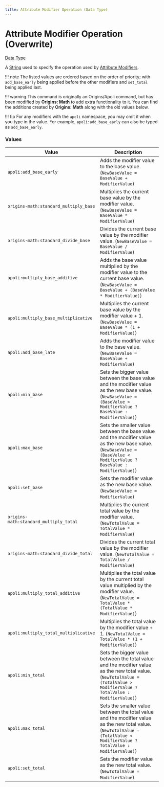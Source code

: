 ```yaml
---
title: Attribute Modifier Operation (Data Type)
---
```


# Attribute Modifier Operation (Overwrite)

[Data Type](../data_types.md)

A [String](https://origins.readthedocs.io/en/latest/types/data_types/string/) used to specify the operation used by [Attribute Modifiers](https://origins.readthedocs.io/en/latest/types/data_types/attribute_modifier/).

!!! note
    The listed values are ordered based on the order of priority; with `add_base_early` being applied before the other modifiers and `set_total` being applied last.

!!! warning
	This command is originally an Origins/Apoli command, but has been modified by **Origins: Math** to add extra functionality to it. You can find the additions created by **Origins: Math** along with the old values below. 

!!! tip
	For any modifiers with the `apoli` namespace, you may omit it when you type in the value. For example, `apoli:add_base_early` can also be typed as `add_base_early`.


### Values

| Value										| Description
|-------------------------------------------|---------------
| `apoli:add_base_early`					| Adds the modifier value to the base value. (`NewBaseValue = BaseValue + ModifierValue`)
| `origins-math:standard_multiply_base`		| Multiplies the current base value by the modifier value. (`NewBaseValue = BaseValue * ModifierValue`) 
| `origins-math:standard_divide_base`		| Divides the current base value by the modifier value. (`NewBaseValue = BaseValue / ModifierValue`) 
| `apoli:multiply_base_additive`			| Adds the base value multiplied by the modifier value to the current base value. (`NewBaseValue = BaseValue + (BaseValue * ModifierValue)`)
| `apoli:multiply_base_multiplicative`		| Multiplies the current base value by the modifier value + 1. (`NewBaseValue = BaseValue * (1 + ModifierValue)`)
| `apoli:add_base_late`						| Adds the modifier value to the base value. (`NewBaseValue = BaseValue + ModifierValue`)
| `apoli:min_base`							| Sets the bigger value between the base value and the modifier value as the new base value. (`NewBaseValue = (BaseValue > ModifierValue ? BaseValue : ModifierValue)`)
| `apoli:max_base`							| Sets the smaller value between the base value and the modifier value as the new base value. (`NewBaseValue = (BaseValue < ModifierValue ? BaseValue : ModifierValue)`)
| `apoli:set_base`							| Sets the modifier value as the new base value. (`NewBaseValue = ModifierValue`)
| `origins-math:standard_multiply_total`	| Multiplies the current total value by the modifier value. (`NewTotalValue = TotalValue * ModifierValue`) 
| `origins-math:standard_divide_total`		| Divides the current total value by the modifier value. (`NewTotalValue = TotalValue / ModifierValue`) 
| `apoli:multiply_total_additive`			| Multiplies the total value by the current total value multiplied by the modifier value. (`NewTotalValue = TotalValue * (TotalValue * ModifierValue)`)
| `apoli:multiply_total_multiplicative`		| Multiplies the total value by the modifier value + 1. (`NewTotalValue = TotalValue * (1 + ModifierValue)`)
| `apoli:min_total`							| Sets the bigger value between the total value and the modifier value as the new total value. (`NewTotalValue = (TotalValue > ModifierValue ? TotalValue : ModifierValue)`)
| `apoli:max_total`							| Sets the smaller value between the total value and the modifier value as the new total value. (`NewTotalValue = (TotalValue < ModifierValue ? TotalValue : ModifierValue)`)
| `apoli:set_total`							| Sets the modifier value as the new total value. (`NewTotalValue = ModifierValue`)